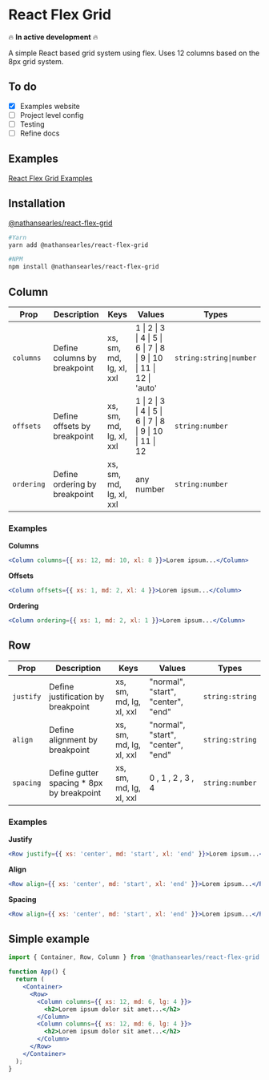 # React Flex Grid

:fire: **In active development** :fire:

A simple React based grid system using flex. Uses 12 columns based on the 8px
grid system.

## To do

- [x] Examples website
- [ ] Project level config
- [ ] Testing
- [ ] Refine docs

## Examples

[React Flex Grid Examples](https://react-flex-grid.vercel.app/)

## Installation

[@nathansearles/react-flex-grid](https://www.npmjs.com/package/@nathansearles/react-flex-grid)

```bash
#Yarn
yarn add @nathansearles/react-flex-grid

#NPM
npm install @nathansearles/react-flex-grid
```

## Column

| Prop       | Description                   | Keys                    | Values                                                                | Types                   |
| ---------- | ----------------------------- | ----------------------- | --------------------------------------------------------------------- | ----------------------- |
| `columns`  | Define columns by breakpoint  | xs, sm, md, lg, xl, xxl | 1 \| 2 \| 3 \| 4 \| 5 \| 6 \| 7 \| 8 \| 9 \| 10 \| 11 \| 12 \| 'auto' | `string:string\|number` |
| `offsets`  | Define offsets by breakpoint  | xs, sm, md, lg, xl, xxl | 1 \| 2 \| 3 \| 4 \| 5 \| 6 \| 7 \| 8 \| 9 \| 10 \| 11 \| 12           | `string:number`         |
| `ordering` | Define ordering by breakpoint | xs, sm, md, lg, xl, xxl | any number                                                            | `string:number`         |

### Examples

**Columns**

```jsx
<Column columns={{ xs: 12, md: 10, xl: 8 }}>Lorem ipsum...</Column>
```

**Offsets**

```jsx
<Column offsets={{ xs: 1, md: 2, xl: 4 }}>Lorem ipsum...</Column>
```

**Ordering**

```jsx
<Column ordering={{ xs: 1, md: 2, xl: 1 }}>Lorem ipsum...</Column>
```

## Row

| Prop      | Description                                | Keys                    | Values                             | Types           |
| --------- | ------------------------------------------ | ----------------------- | ---------------------------------- | --------------- |
| `justify` | Define justification by breakpoint         | xs, sm, md, lg, xl, xxl | "normal", "start", "center", "end" | `string:string` |
| `align`   | Define alignment by breakpoint             | xs, sm, md, lg, xl, xxl | "normal", "start", "center", "end" | `string:string` |
| `spacing` | Define gutter spacing \* 8px by breakpoint | xs, sm, md, lg, xl, xxl | 0 , 1 , 2 , 3 , 4                  | `string:number` |

### Examples

**Justify**

```jsx
<Row justify={{ xs: 'center', md: 'start', xl: 'end' }}>Lorem ipsum...</Row>
```

**Align**

```jsx
<Row align={{ xs: 'center', md: 'start', xl: 'end' }}>Lorem ipsum...</Row>
```

**Spacing**

```jsx
<Row align={{ xs: 'center', md: 'start', xl: 'end' }}>Lorem ipsum...</Row>
```

## Simple example

```jsx
import { Container, Row, Column } from '@nathansearles/react-flex-grid';

function App() {
  return (
    <Container>
      <Row>
        <Column columns={{ xs: 12, md: 6, lg: 4 }}>
          <h2>Lorem ipsum dolor sit amet...</h2>
        </Column>
        <Column columns={{ xs: 12, md: 6, lg: 4 }}>
          <h2>Lorem ipsum dolor sit amet...</h2>
        </Column>
      </Row>
    </Container>
  );
}
```
